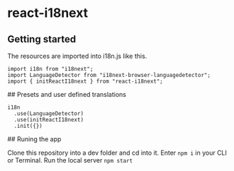 # react-i18next

## Getting started

The resources are imported into i18n.js like this.

```
import i18n from "i18next";
import LanguageDetector from "i18next-browser-languagedetector";
import { initReactI18next } from "react-i18next";
```

## Presets and user defined translations

```
i18n
  .use(LanguageDetector)
  .use(initReactI18next)
  .init({})
```

## Runing the app

Clone this repository into a dev folder and cd into it.
Enter ```npm i``` in your CLI or Terminal.
Run the local server ```npm start```
